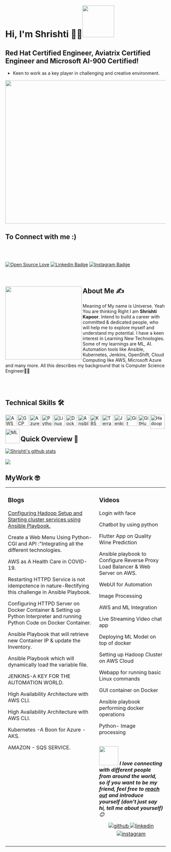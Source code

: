 # Hi, I'm Shrishti 👩‍💻<img src="https://raw.githubusercontent.com/nixin72/nixin72/master/wave.gif" width="100">

 ##  Red Hat Certified Engineer, Aviatrix Certified Engineer and Microsoft AI-900 Certified!

 -  Keen to work as a key player in challenging and creative environment.
<!--Header-->

<p align="center">
  <img src="https://www.carrierwheels.com/wp-content/uploads/2020/08/Innovation.jpg" width="1000" height="450" />
</p>

## To Connect with me :)
</br>
</br>
<div align="left">
 
[![Open Source Love](https://badges.frapsoft.com/os/v2/open-source.svg?v=103)](https://github.com/shrishtikapoor01)
[![Linkedin Badge](https://img.shields.io/badge/-Shrishti%20Kapoor-blue?style=social&logo=Linkedin&logoColor=blue&link=https://www.linkedin.com/in/shrishti-kapoor/)](https://www.linkedin.com/in/shrishti-kapoor/) 
[![Instagram Badge](https://img.shields.io/badge/-Shrishti%20Kapoor-blue?style=social&logo=Instagram&link=https://www.instagram.com/shrishtikapoor01/?hl=en/)](https://www.instagram.com/shrishtikapoor01/?hl=en%2F) 

</div>    
</br>

<!--About Me-->
<div>
 <p>
  <img width="240" height="230" align='left' src="https://media.licdn.com/dms/image/C5603AQHSkUkBQELuzQ/profile-displayphoto-shrink_400_400/0/1643257181135?e=1678924800&v=beta&t=hNwxNvf5Dm8wWdPJoBFOkkKrdMW6cdFaTA2OTfkUt74"> 
</p>
 
## About Me ✍
 
Meaning of My name is Universe. Yeah You are thinking Right I am <b> Shrishti Kapoor</b>. Intend to build a career with committed & dedicated people, who will help me to explore myself and understand my potential. I have a keen interest in Learning New Technologies. Some of my learnings are ML, AI. Automation tools like Ansible, Kubernetes, Jenkins, OpenShift, Cloud Computing like AWS, Microsoft Azure and many more. All this describes my background that is Computer Science Engineer👩‍🎓

</div>
<br/>
</br>

<!--technical skill-->

## Technical Skills 🛠 

<a href="https://aws.amazon.com/" target="_blank">
<img align="left" alt="AWS" width="35px" src="https://cdn.jsdelivr.net/npm/simple-icons@3.13.0/icons/amazonaws.svg" /></a>

<a href="https://cloud.google.com/" target="_blank">
<img align="left" alt="GCP" width="35px" src="https://cdn.jsdelivr.net/npm/simple-icons@3.13.0/icons/googlecloud.svg" /></a>

<a href="https://azure.microsoft.com/en-in/features/azure-portal/" target="_blank">
<img align="left" alt="Azure" width="35px" src="https://cdn.jsdelivr.net/npm/simple-icons@3.13.0/icons/microsoftazure.svg" /></a>

<a href="https://www.python.org/" target="_blank">
<img align="left" alt="Python" width="35px" src="https://cdn.jsdelivr.net/npm/simple-icons@3.13.0/icons/python.svg" /></a>

<a href="https://www.linux.org/" target="_blank">
<img align="left" alt="Linux" width="35px" src="https://cdn.jsdelivr.net/npm/simple-icons@3.13.0/icons/linux.svg" /></a>

<a href="https://www.docker.com/" target="_blank">
<img align="left" alt="Docker" width="35px" src="https://cdn.jsdelivr.net/npm/simple-icons@3.13.0/icons/docker.svg" /></a>

<a href="https://www.ansible.com/" target="_blank">
<img align="left" alt="Ansible" width="35px" src="https://cdn.jsdelivr.net/npm/simple-icons@3.13.0/icons/ansible.svg" /></a>

<a href="https://kubernetes.io/" target="_blank">
<img align="left" alt="K8S" width="35px" src="https://cdn.jsdelivr.net/npm/simple-icons@3.13.0/icons/kubernetes.svg" /></a>

<a href="https://www.terraform.io/" target="_blank">
<img align="left" alt="Terraform" width="35px" src="https://cdn.jsdelivr.net/npm/simple-icons@3.13.0/icons/terraform.svg" /></a>

<a href="https://www.jenkins.io/" target="_blank">
<img align="left" alt="Jenkins" width="35px" src="https://cdn.jsdelivr.net/npm/simple-icons@3.13.0/icons/jenkins.svg" /></a>

<a href="https://git-scm.com/" target="_blank">
<img align="left" alt="Git" width="35px" src="https://cdn.jsdelivr.net/npm/simple-icons@3.13.0/icons/git.svg" /></a>

<a href="https://github.com/" target="_blank">
<img align="left" alt="GitHub" width="35px" src="https://cdn.jsdelivr.net/npm/simple-icons@3.13.0/icons/github.svg" /></a>

<a href="https://hadoop.apache.org/" target="_blank">
<img align="left" alt="Hadoop" width="45px" src="https://cdn.freebiesupply.com/logos/large/2x/hadoop-logo-black-and-white.png" /></a>

<a href="https://en.wikipedia.org/wiki/Machine_learning" target="_blank">
<img align="left" alt="ML" width="45px" src="https://avatars2.githubusercontent.com/u/42399997" /></a>
 <br />
 <br />


<!--Github Progess bar-->

## Quick Overview 📝
    
<a href="https://github.com/hackcoderr/github-readme-stats">
  <img align="center" src="https://github-readme-stats-anuraghazra1.vercel.app/api?username=shrishtikapoor01&show_icons=true&include_all_commits=true&theme=radical" alt="Shrishti's github stats" />
</a>
<br />
<br />
<a href="https://github.com/shrishtikapoor01/github-readme-stats">
 <img align="center" src="https://github-readme-stats.anuraghazra1.vercel.app/api/top-langs/?username=shrishtikapoor01&layout=compact&theme=radical" />
</a>
 
 <!--Workspace-->
 ## MyWork 🤓
 <b>
<table><tr><td valign="top" width="33%">

### Blogs
<!-- recent_releases starts -->

 <a href="https://shrishtikapoor01.medium.com/configuring-hadoop-setup-and-starting-cluster-services-using-ansible-playbook-7ca4ba7ff99" target="_blank">Configuring Hadoop Setup and Starting cluster services using Ansible Playbook.</a>
 
 <a href="https://www.linkedin.com/pulse/task-92-create-web-menu-using-python-cgi-api-all-different-kapoor/?trackingId=ii1JpIu%2Fu17gui4UBvRtUg%3D%3D" target="_blank" style="text-decoration:none">Create a Web Menu Using Python-CGI and API :"Integrating all the different technologies.</a>
 
 <a href="https://medium.com/linuxworld-informatics-pvt-ltd/aws-as-a-health-care-in-covid-19-d36c8586aa01" target="_blank" style="text-decoration:none">AWS as A Health Care in COVID-19.</a>
 
 <a href="https://shrishtikapoor01.medium.com/restarting-httpd-service-is-not-idempotence-in-nature-rectifying-this-challenge-in-ansible-playbook-ebda772552d5" target="_blank" style="text-decoration:none">Restarting HTTPD Service is not idempotence in nature-Rectifying this challenge in Ansible Playbook.</a>
 
 <a href="https://www.linkedin.com/pulse/configuring-httpd-server-docker-container-setting-up-python-kapoor/?trackingId=eJdK5Ej10pbCohw86TrKzg%3D%3D" target="_blank" style="text-decoration:none">Configuring HTTPD Server on Docker Container & Setting up Python Interpreter and running Python Code on Docker Container.</a>
 
 <a href="https://shrishtikapoor01.medium.com/ansible-playbook-that-will-retrieve-new-container-ip-update-the-inventory-eba503f48b03" target="_blank" style="text-decoration:none">Ansible Playbook that will retrieve new Container IP & update the Inventory.</a>
 
 <a href="https://shrishtikapoor01.medium.com/ansible-playbook-which-will-dynamically-load-the-variable-file-named-same-as-os-name-and-just-by-953568d0abb5" target="_blank" style="text-decoration:none">Ansible Playbook which will dynamically load the variable file.</a>
 
 <a href="https://shrishtikapoor01.medium.com/jenkins-a-key-for-the-automation-world-e602f78e8dec" target="_blank" style="text-decoration:none">JENKINS-A KEY FOR THE AUTOMATION WORLD.</a>
 
 <a href="https://www.linkedin.com/pulse/high-availability-architecture-aws-cli-shrishti-kapoor/?trackingId=Q1Pxw3uX6EN5%2B0TdTz3TMw%3D%3D" target="_blank" style="text-decoration:none">High Availability Architecture with AWS CLI.</a>
 
 <a href="https://www.linkedin.com/pulse/high-availability-architecture-aws-cli-shrishti-kapoor/?trackingId=Q1Pxw3uX6EN5%2B0TdTz3TMw%3D%3D" target="_blank" style="text-decoration:none">High Availability Architecture with AWS CLI.</a>
 
 <a href="https://shrishtikapoor01.medium.com/kubernetes-a-boon-for-azure-aks-cf04907cc931" target="_blank" style="text-decoration:none">Kubernetes -A Boon for Azure - AKS.</a>
 
 <a href="https://shrishtikapoor01.medium.com/amazon-sqs-service-d89d87c8227a" target="_blank" style="text-decoration:none">AMAZON - SQS SERVICE.</a>

</td><td valign="top" width="25%"> 
 
 ### Videos
<!-- videos -->
 
 <a href="https://www.linkedin.com/posts/shrishti-kapoor_python-docker-linux-activity-6983806882612187136-NtEq?utm_source=share&utm_medium=member_desktop" target="_blank" style="text-decoration:none">Login with face</a>
 
 <a href="https://www.linkedin.com/posts/shrishti-kapoor_righteducation-rightmentor-docker-activity-6741619275779371009-PyGZ?utm_source=share&utm_medium=member_desktop" target="_blank" style="text-decoration:none">Chatbot by using python</a>
 
 <a href="https://www.linkedin.com/posts/shrishti-kapoor_internship-makingindiafutureready-summer-activity-6832202809216167936-QJEC?utm_source=share&utm_medium=member_desktop" target="_blank" style="text-decoration:none">Flutter App on Quality Wine Prediction</a>
 
 <a href="https://www.linkedin.com/posts/shrishti-kapoor_vimaldaga-righteducation-educationredefine-activity-6786674954244034560-z59I?utm_source=share&utm_medium=member_desktop" target="_blank" style="text-decoration:none">Ansible playbook to Configure Reverse Proxy Load Balancer & Web Server on AWS.</a>
 
 <a href="https://www.linkedin.com/posts/shrishti-kapoor_worldrecordholder-training-internship-activity-6819999152735367169-xFK9?utm_source=share&utm_medium=member_desktop" target="_blank" style="text-decoration:none">WebUI for Automation</a>
 
 <a href="https://www.linkedin.com/posts/shrishti-kapoor_worldrecordholder-training-internship-activity-6819857874882220032-Z2cP?utm_source=share&utm_medium=member_desktop" target="_blank" style="text-decoration:none">Image Processing</a>
 
 <a href="https://www.linkedin.com/posts/shrishti-kapoor_worldrecordholder-training-arthbylw-activity-6813792589884518400-NI0-?utm_source=share&utm_medium=member_desktop" target="_blank" style="text-decoration:none">AWS and ML Integration</a>
 
 <a href="https://www.linkedin.com/posts/shrishti-kapoor_vimaldaga-righteducation-educationredefine-activity-6810876017339613184-glmF?utm_source=share&utm_medium=member_desktop" target="_blank" style="text-decoration:none">Live Streaming Video chat app</a>
 
 <a href="https://www.linkedin.com/posts/shrishti-kapoor_internship-makingindiafutureready-summertraining2021-activity-6803527096523124736-qHt_?utm_source=share&utm_medium=member_desktop" target="_blank" style="text-decoration:none">Deploying ML Model on top of docker</a>
 
 <a href="https://www.linkedin.com/posts/shrishti-kapoor_arth-arth-bigdata-activity-6719875565798645760-hwEW?utm_source=share&utm_medium=member_desktop" target="_blank" style="text-decoration:none">Setting up Hadoop Cluster on AWS Cloud</a>
 
 <a href="https://www.linkedin.com/posts/shrishti-kapoor_python-cgi-iiec-activity-6716712588857667584-ng2k?utm_source=share&utm_medium=member_desktop" target="_blank" style="text-decoration:none">Webapp for running basic Linux commands</a>
 
<a href="https://www.linkedin.com/posts/shrishti-kapoor_vimaldaga-righteducation-educationredefine-activity-6805444675424579584-Fzno?utm_source=share&utm_medium=member_desktop" target="_blank" style="text-decoration:none">GUI container on Docker</a>
 
 <a href="https://www.linkedin.com/posts/shrishti-kapoor_python-vimaldaga-righteducation-activity-6750413341006594048-qCfi?utm_source=share&utm_medium=member_desktop" target="_blank" style="text-decoration:none">Ansible playbook performing docker operations</a>
 
 <a href="https://www.linkedin.com/posts/shrishti-kapoor_%3F%3F%3F%3F%3F-%3F%3F%3F%3F%3F%3F%3F%3F%3F%3F%3F-i-am-activity-6809547578041004032-g7uB?utm_source=share&utm_medium=member_desktop" target="_blank" style="text-decoration:none">Python- Image processing</a>

 
 </div>
<!--footer-->

##
<img src="https://media.giphy.com/media/LnQjpWaON8nhr21vNW/giphy.gif" width="60"> <em><b>I love connecting with different people from around the world, so if you want to be my friend, feel free to [reach out](https://www.linkedin.com/in/shrishti-kapoor/) and introduce yourself (don’t just say hi, tell me about yourself)</b> 😊 </em>
</br>

<div align="center">
<a href="https://github.com/shrishtikapoor01" target="_blank">
<img src=https://img.shields.io/badge/github-%2324292e.svg?&style=for-the-badge&logo=github&logoColor=white alt=github style="margin-bottom: 5px;" />
</a>
<a href="https://www.linkedin.com/in/shrishti-kapoor/" target="_blank">
<img src=https://img.shields.io/badge/linkedin-%231E77B5.svg?&style=for-the-badge&logo=linkedin&logoColor=white alt=linkedin style="margin-bottom: 5px;" />
</a>
<a href="https://www.instagram.com/shrishtikapoor01/?hl=en" target="_blank">
<img src=https://img.shields.io/badge/instagram-%23000000.svg?&style=for-the-badge&logo=instagram&logoColor=white alt=instagram style="margin-bottom: 5px;" />
</a>  

</div>  
<br/>  




